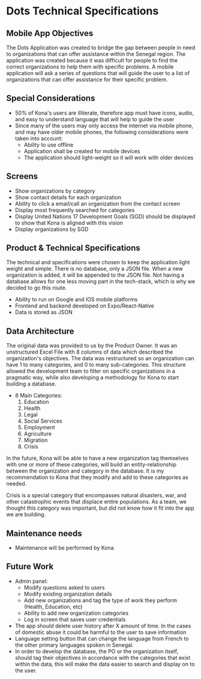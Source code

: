 # Dots Technical Specifications


## Mobile App Objectives
The Dots Application was created to bridge the gap between people in need to organizations that can offer assistance within the Senegal region.
The application was created because it was difficult for people to find the correct organizations to help them with specific problems.
A mobile application will ask a series of questions that will guide the user to a list of organizations that can offer assistance for their specific problem.

## Special Considerations
* 50% of Kona's users are illiterate, therefore app must have icons, audio, and easy to understand language that will help to guide the user
* Since many of the users may only access the internet via mobile phone, and may have older mobile phones, the following considerations were taken into account:
  * Ability to use offline
  * Application shall be created for mobile devices
  * The application should light-weight so it will work with older devices

## Screens  
* Show organizations by category  
* Show contact details for each organization
* Ability to click a email/call an organization from the contact screen
* Display most frequently searched for categories
* Display United Nations 17 Development Goals (SGD) should be displayed to show that Kona is aligned with this vision
* Display organizations by SGD
 
## Product & Technical Specifications
The technical and specifications were chosen to keep the application light weight and simple. There is no database, only a JSON file. When a new organization is 
added, it will be appended to the JSON file. Not having a database allows for one less moving part in the tech-stack, which is why we decided to go this route.
* Ability to run on Google and IOS mobile platforms
* Frontend and backend developed on Expo/React-Native
* Data is stored as JSON 

## Data Architecture
 The original data was provided to us by the Product Owner. It was an unstructured Excel File with 8 columns of data which described the organization's objectives.
The data was restructured so an organization can have 1 to many categories, and 0 to many sub-categories. This structure allowed the development team
to filter on specific organizations in a pragmatic way, while also developing a methodology for Kona to start building a database.
* 8 Main Categories:
  1. Education
  2. Health
  3. Legal
  4. Social Services
  5. Employment
  6. Agriculture
  7. Migration
  8. Crisis

In the future, Kona will be able to have a new organization tag themselves with one or more of these categories, will build an entity-relationship between the organization and category 
in the database. It is my recommendation to Kona that they modify and add to these categories as needed.

Crisis is a special category that encompasses natural disasters, war, and other catastrophic events that displace entire populations. As a team, we thought this category was important, but did not know how it fit into the app we are building. 

## Maintenance needs 
* Maintenance will be performed by Kona
 
 ## Future Work
* Admin panel:
  *  Modify questions asked to users
  *  Modify existing organization details 
  *  Add new organizations and tag the type of work they perform (Health, Education, etc)
  *  Ability to add new organization categories 
  *  Log in screen that saves user credentials
* The app should delete user history after X amount of time. In the cases of domestic abuse it could be harmful to the user to save information
* Language setting button that can change the language from French to the other primary languages spoken in Senegal.
* In order to develop the database, the PO or the organization itself, should tag their objectives in accordance with the categories that exist within the data, this will make the data easier to search and display on to the user.
